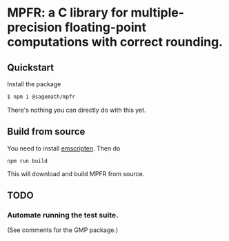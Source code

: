 # MPFR: a C library for multiple-precision floating-point computations with correct rounding.

## Quickstart

Install the package

```sh
$ npm i @sagemath/mpfr
```

There's nothing you can directly do with this yet.

## Build from source

You need to install [emscripten](https://emscripten.org/docs/getting_started/downloads.html). Then do

```
npm run build
```

This will download and build MPFR from source.

## TODO

### Automate running the test suite.

(See comments for the GMP package.)
